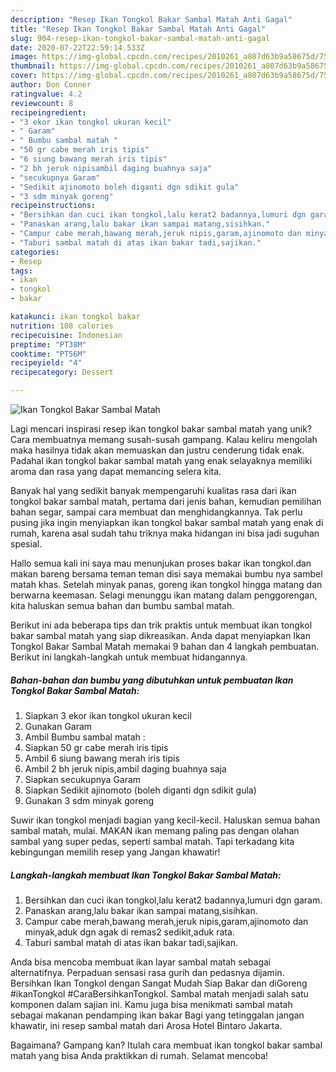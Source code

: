 ```yaml
---
description: "Resep Ikan Tongkol Bakar Sambal Matah Anti Gagal"
title: "Resep Ikan Tongkol Bakar Sambal Matah Anti Gagal"
slug: 904-resep-ikan-tongkol-bakar-sambal-matah-anti-gagal
date: 2020-07-22T22:59:14.533Z
image: https://img-global.cpcdn.com/recipes/2010261_a807d63b9a58675d/751x532cq70/ikan-tongkol-bakar-sambal-matah-foto-resep-utama.jpg
thumbnail: https://img-global.cpcdn.com/recipes/2010261_a807d63b9a58675d/751x532cq70/ikan-tongkol-bakar-sambal-matah-foto-resep-utama.jpg
cover: https://img-global.cpcdn.com/recipes/2010261_a807d63b9a58675d/751x532cq70/ikan-tongkol-bakar-sambal-matah-foto-resep-utama.jpg
author: Don Conner
ratingvalue: 4.2
reviewcount: 8
recipeingredient:
- "3 ekor ikan tongkol ukuran kecil"
- " Garam"
- " Bumbu sambal matah "
- "50 gr cabe merah iris tipis"
- "6 siung bawang merah iris tipis"
- "2 bh jeruk nipisambil daging buahnya saja"
- "secukupnya Garam"
- "Sedikit ajinomoto boleh diganti dgn sdikit gula"
- "3 sdm minyak goreng"
recipeinstructions:
- "Bersihkan dan cuci ikan tongkol,lalu kerat2 badannya,lumuri dgn garam."
- "Panaskan arang,lalu bakar ikan sampai matang,sisihkan."
- "Campur cabe merah,bawang merah,jeruk nipis,garam,ajinomoto dan minyak,aduk dgn agak di remas2 sedikit,aduk rata."
- "Taburi sambal matah di atas ikan bakar tadi,sajikan."
categories:
- Resep
tags:
- ikan
- tongkol
- bakar

katakunci: ikan tongkol bakar 
nutrition: 108 calories
recipecuisine: Indonesian
preptime: "PT38M"
cooktime: "PT56M"
recipeyield: "4"
recipecategory: Dessert

---
```



![Ikan Tongkol Bakar Sambal Matah](https://img-global.cpcdn.com/recipes/2010261_a807d63b9a58675d/751x532cq70/ikan-tongkol-bakar-sambal-matah-foto-resep-utama.jpg)

Lagi mencari inspirasi resep ikan tongkol bakar sambal matah yang unik? Cara membuatnya memang susah-susah gampang. Kalau keliru mengolah maka hasilnya tidak akan memuaskan dan justru cenderung tidak enak. Padahal ikan tongkol bakar sambal matah yang enak selayaknya memiliki aroma dan rasa yang dapat memancing selera kita.

Banyak hal yang sedikit banyak mempengaruhi kualitas rasa dari ikan tongkol bakar sambal matah, pertama dari jenis bahan, kemudian pemilihan bahan segar, sampai cara membuat dan menghidangkannya. Tak perlu pusing jika ingin menyiapkan ikan tongkol bakar sambal matah yang enak di rumah, karena asal sudah tahu triknya maka hidangan ini bisa jadi suguhan spesial.

Hallo semua kali ini saya mau menunjukan proses bakar ikan tongkol.dan makan bareng bersama teman teman disi saya memakai bumbu nya sambel matah khas. Setelah minyak panas, goreng ikan tongkol hingga matang dan berwarna keemasan. Selagi menunggu ikan matang dalam penggorengan, kita haluskan semua bahan dan bumbu sambal matah.


Berikut ini ada beberapa tips dan trik praktis untuk membuat ikan tongkol bakar sambal matah yang siap dikreasikan. Anda dapat menyiapkan Ikan Tongkol Bakar Sambal Matah memakai 9 bahan dan 4 langkah pembuatan. Berikut ini langkah-langkah untuk membuat hidangannya.

<!--inarticleads1-->

##### Bahan-bahan dan bumbu yang dibutuhkan untuk pembuatan Ikan Tongkol Bakar Sambal Matah:

1. Siapkan 3 ekor ikan tongkol ukuran kecil
1. Gunakan  Garam
1. Ambil  Bumbu sambal matah :
1. Siapkan 50 gr cabe merah iris tipis
1. Ambil 6 siung bawang merah iris tipis
1. Ambil 2 bh jeruk nipis,ambil daging buahnya saja
1. Siapkan secukupnya Garam
1. Siapkan Sedikit ajinomoto (boleh diganti dgn sdikit gula)
1. Gunakan 3 sdm minyak goreng


Suwir ikan tongkol menjadi bagian yang kecil-kecil. Haluskan semua bahan sambal matah, mulai. MAKAN ikan memang paling pas dengan olahan sambal yang super pedas, seperti sambal matah. Tapi terkadang kita kebingungan memilih resep yang Jangan khawatir! 

<!--inarticleads2-->

##### Langkah-langkah membuat Ikan Tongkol Bakar Sambal Matah:

1. Bersihkan dan cuci ikan tongkol,lalu kerat2 badannya,lumuri dgn garam.
1. Panaskan arang,lalu bakar ikan sampai matang,sisihkan.
1. Campur cabe merah,bawang merah,jeruk nipis,garam,ajinomoto dan minyak,aduk dgn agak di remas2 sedikit,aduk rata.
1. Taburi sambal matah di atas ikan bakar tadi,sajikan.


Anda bisa mencoba membuat ikan layar sambal matah sebagai alternatifnya. Perpaduan sensasi rasa gurih dan pedasnya dijamin. Bersihkan Ikan Tongkol dengan Sangat Mudah Siap Bakar dan diGoreng #ikanTongkol #CaraBersihkanTongkol. Sambal matah menjadi salah satu komponen dalam sajian ini. Kamu juga bisa menikmati sambal matah sebagai makanan pendamping ikan bakar Bagi yang tetinggalan jangan khawatir, ini resep sambal matah dari Arosa Hotel Bintaro Jakarta. 

Bagaimana? Gampang kan? Itulah cara membuat ikan tongkol bakar sambal matah yang bisa Anda praktikkan di rumah. Selamat mencoba!
